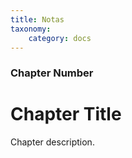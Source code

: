 ```yaml
---
title: Notas
taxonomy:
    category: docs
---
```


### Chapter Number

# Chapter Title

Chapter description.